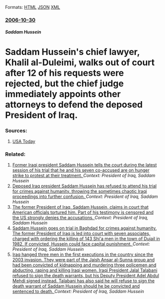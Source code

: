 
Formats: [HTML](/news/2006/10/30/saddam-hussein-s-chief-lawyer-khalil-al-duleimi-walks-out-of-court-after-12-of-his-requests-were-rejected-but-the-chief-judge-immediatel.html)  [JSON](/news/2006/10/30/saddam-hussein-s-chief-lawyer-khalil-al-duleimi-walks-out-of-court-after-12-of-his-requests-were-rejected-but-the-chief-judge-immediatel.json)  [XML](/news/2006/10/30/saddam-hussein-s-chief-lawyer-khalil-al-duleimi-walks-out-of-court-after-12-of-his-requests-were-rejected-but-the-chief-judge-immediatel.xml)  

### [2006-10-30](/news/2006/10/30/index.md)

##### Saddam Hussein
#  Saddam Hussein's chief lawyer, Khalil al-Duleimi, walks out of court after 12 of his requests were rejected, but the chief judge immediately appoints other attorneys to defend the deposed President of Iraq. 




### Sources:

1. [USA Today](https://www.usatoday.com/news/world/iraq/2006-10-30-saddam-trial_x.htm?csp=34)

### Related:

1. [ Former Iraqi president Saddam Hussein tells the court during the latest session of his trial that he and his seven co-accused are on hunger strike to protest at their treatment. ](/news/2006/02/14/former-iraqi-president-saddam-hussein-tells-the-court-during-the-latest-session-of-his-trial-that-he-and-his-seven-co-accused-are-on-hunger.md) _Context: President of Iraq, Saddam Hussein_
2. [ Deposed Iraq president Saddam Hussein has refused to attend his trial for crimes against humanity, throwing the sometimes chaotic Iraqi proceedings into further confusion. ](/news/2005/12/6/deposed-iraq-president-saddam-hussein-has-refused-to-attend-his-trial-for-crimes-against-humanity-throwing-the-sometimes-chaotic-iraqi-pro.md) _Context: President of Iraq, Saddam Hussein_
3. [ The former President of Iraq, Saddam Hussein, claims in court that American officials tortured him. Part of his testimony is censored and the US strongly denies the accusations. ](/news/2005/12/21/the-former-president-of-iraq-saddam-hussein-claims-in-court-that-american-officials-tortured-him-part-of-his-testimony-is-censored-and-t.md) _Context: President of Iraq, Saddam Hussein_
4. [ Saddam Hussein goes on trial in Baghdad for crimes against humanity. The former President of Iraq is led into court with seven associates, charged with ordering the killing of 143 Shi'a men in the town of Dujail in 1982. If convicted, Hussein could face capital punishment. ](/news/2005/10/19/saddam-hussein-goes-on-trial-in-baghdad-for-crimes-against-humanity-the-former-president-of-iraq-is-led-into-court-with-seven-associates.md) _Context: President of Iraq, Saddam Hussein_
5. [ Iraq hanged three men in the first executions in the country since the 2003 invasion. They were part of the Jaish Ansar al-Sunna group and had been convicted of kidnapping and murdering three policemen and abducting, raping and killing Iraqi women. Iraqi President Jalal Talabani refused to sign the death warrants, but his Deputy President Adel Abdul Mehdi signed instead. Talabani has also said he will refuse to sign the death warrant of Saddam Hussein should he be convicted and sentenced to death. ](/news/2005/09/1/iraq-hanged-three-men-in-the-first-executions-in-the-country-since-the-2003-invasion-they-were-part-of-the-jaish-ansar-al-sunna-group-and.md) _Context: President of Iraq, Saddam Hussein_
